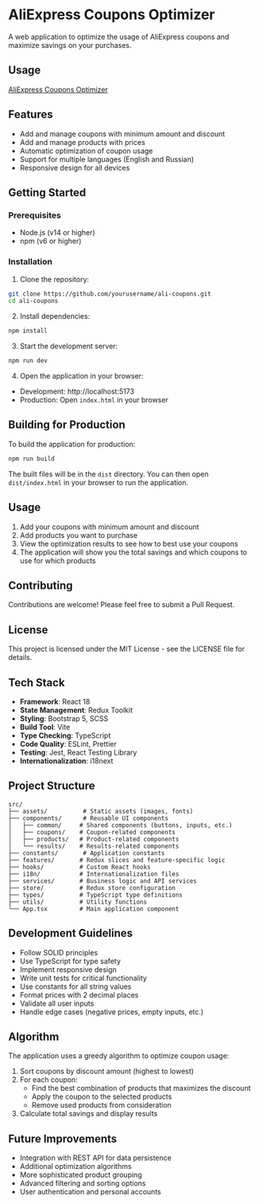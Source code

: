 # AliExpress Coupons Optimizer

A web application to optimize the usage of AliExpress coupons and maximize savings on your purchases.

## Usage 

[AliExpress Coupons Optimizer](https://tunforjob.github.io/ali_coupons/index.html)


## Features

- Add and manage coupons with minimum amount and discount
- Add and manage products with prices
- Automatic optimization of coupon usage
- Support for multiple languages (English and Russian)
- Responsive design for all devices

## Getting Started

### Prerequisites

- Node.js (v14 or higher)
- npm (v6 or higher)

### Installation

1. Clone the repository:
```bash
git clone https://github.com/yourusername/ali-coupons.git
cd ali-coupons
```

2. Install dependencies:
```bash
npm install
```

3. Start the development server:
```bash
npm run dev
```

4. Open the application in your browser:
- Development: http://localhost:5173
- Production: Open `index.html` in your browser

## Building for Production

To build the application for production:

```bash
npm run build
```

The built files will be in the `dist` directory. You can then open `dist/index.html` in your browser to run the application.

## Usage

1. Add your coupons with minimum amount and discount
2. Add products you want to purchase
3. View the optimization results to see how to best use your coupons
4. The application will show you the total savings and which coupons to use for which products

## Contributing

Contributions are welcome! Please feel free to submit a Pull Request.

## License

This project is licensed under the MIT License - see the LICENSE file for details.

## Tech Stack

- **Framework**: React 18
- **State Management**: Redux Toolkit
- **Styling**: Bootstrap 5, SCSS
- **Build Tool**: Vite
- **Type Checking**: TypeScript
- **Code Quality**: ESLint, Prettier
- **Testing**: Jest, React Testing Library
- **Internationalization**: i18next

## Project Structure

```
src/
├── assets/          # Static assets (images, fonts)
├── components/      # Reusable UI components
│   ├── common/     # Shared components (buttons, inputs, etc.)
│   ├── coupons/    # Coupon-related components
│   ├── products/   # Product-related components
│   └── results/    # Results-related components
├── constants/       # Application constants
├── features/       # Redux slices and feature-specific logic
├── hooks/          # Custom React hooks
├── i18n/           # Internationalization files
├── services/       # Business logic and API services
├── store/          # Redux store configuration
├── types/          # TypeScript type definitions
├── utils/          # Utility functions
└── App.tsx         # Main application component
```

## Development Guidelines

- Follow SOLID principles
- Use TypeScript for type safety
- Implement responsive design
- Write unit tests for critical functionality
- Use constants for all string values
- Format prices with 2 decimal places
- Validate all user inputs
- Handle edge cases (negative prices, empty inputs, etc.)

## Algorithm

The application uses a greedy algorithm to optimize coupon usage:
1. Sort coupons by discount amount (highest to lowest)
2. For each coupon:
   - Find the best combination of products that maximizes the discount
   - Apply the coupon to the selected products
   - Remove used products from consideration
3. Calculate total savings and display results

## Future Improvements

- Integration with REST API for data persistence
- Additional optimization algorithms
- More sophisticated product grouping
- Advanced filtering and sorting options
- User authentication and personal accounts

